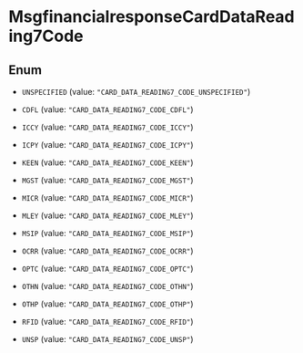 

# MsgfinancialresponseCardDataReading7Code

## Enum


* `UNSPECIFIED` (value: `"CARD_DATA_READING7_CODE_UNSPECIFIED"`)

* `CDFL` (value: `"CARD_DATA_READING7_CODE_CDFL"`)

* `ICCY` (value: `"CARD_DATA_READING7_CODE_ICCY"`)

* `ICPY` (value: `"CARD_DATA_READING7_CODE_ICPY"`)

* `KEEN` (value: `"CARD_DATA_READING7_CODE_KEEN"`)

* `MGST` (value: `"CARD_DATA_READING7_CODE_MGST"`)

* `MICR` (value: `"CARD_DATA_READING7_CODE_MICR"`)

* `MLEY` (value: `"CARD_DATA_READING7_CODE_MLEY"`)

* `MSIP` (value: `"CARD_DATA_READING7_CODE_MSIP"`)

* `OCRR` (value: `"CARD_DATA_READING7_CODE_OCRR"`)

* `OPTC` (value: `"CARD_DATA_READING7_CODE_OPTC"`)

* `OTHN` (value: `"CARD_DATA_READING7_CODE_OTHN"`)

* `OTHP` (value: `"CARD_DATA_READING7_CODE_OTHP"`)

* `RFID` (value: `"CARD_DATA_READING7_CODE_RFID"`)

* `UNSP` (value: `"CARD_DATA_READING7_CODE_UNSP"`)



